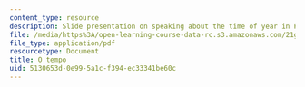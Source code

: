 ```yaml
---
content_type: resource
description: Slide presentation on speaking about the time of year in Portuguese.
file: /media/https%3A/open-learning-course-data-rc.s3.amazonaws.com/21g-801-portuguese-i-fall-2011/5130653d0e995a1cf394ec33341be60c_MIT21G_801F11_O_tempo.pdf
file_type: application/pdf
resourcetype: Document
title: O tempo
uid: 5130653d-0e99-5a1c-f394-ec33341be60c
---
```

